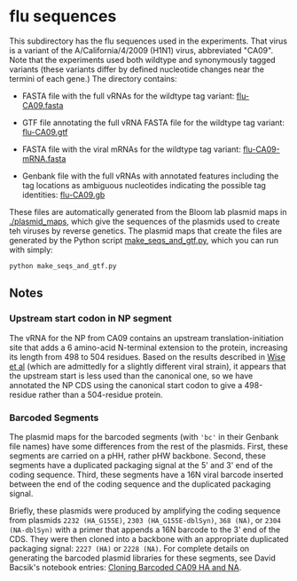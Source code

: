 # flu sequences

This subdirectory has the flu sequences used in the experiments.
That virus is a variant of the A/California/4/2009 (H1N1) virus, abbreviated "CA09".
Note that the experiments used both wildtype and synonymously tagged variants (these variants differ by defined nucleotide changes near the termini of each gene.)
The directory contains:

 - FASTA file with the full vRNAs for the wildtype tag variant: [flu-CA09.fasta](flu-CA09.fasta)

 - GTF file annotating the full vRNA FASTA file for the wildtype tag variant: [flu-CA09.gtf](flu-CA09.gtf)

 - FASTA file with the viral mRNAs for the wildtype tag variant: [flu-CA09-mRNA.fasta](flu-CA09-mRNA.fasta)

 - Genbank file with the full vRNAs with annotated features including the tag locations as ambiguous nucleotides indicating the possible tag identities: [flu-CA09.gb](flu-CA09.gb)


These files are automatically generated from the Bloom lab plasmid maps in [./plasmid_maps](plasmid_maps), which give the sequences of the plasmids used to create teh viruses by reverse genetics.
The plasmid maps that create the files are generated by the Python script [make_seqs_and_gtf.py](make_seqs_and_gtf.py), which you can run with simply:

    python make_seqs_and_gtf.py

## Notes

### Upstream start codon in NP segment
The vRNA for the NP from CA09 contains an upstream translation-initiation site that adds a 6 amino-acid N-terminal extension to the protein, increasing its length from 498 to 504 residues.
Based on the results described in [Wise et al](https://www.biorxiv.org/content/biorxiv/early/2019/09/04/738427) (which are admittedly for a slightly different viral strain), it appears that the upstream start is less used than the canonical one, so we have annotated the NP CDS using the canonical start codon to give a 498-residue rather than a 504-residue protein.

### Barcoded Segments
The plasmid maps for the barcoded segments (with `'bc'` in their Genbank file names) have some differences from the rest of the plasmids. First, these segments are carried on a pHH, rather pHW backbone. Second, these segments have a duplicated packaging signal at the 5' and 3' end of the coding sequence. Third, these segments have a 16N viral barcode inserted between the end of the coding sequence and the duplicated packaging signal.

Briefly, these plasmids were produced by amplifying the coding sequence from plasmids `2232 (HA_G155E)`, `2303 (HA_G155E-dblSyn)`, `368 (NA)`, or `2304 (NA-dblSyn)` with a primer that appends a 16N barcode to the 3' end of the CDS. They were then cloned into a backbone with an appropriate duplicated packaging signal: `2227 (HA)` or `2228 (NA)`. For complete details on generating the barcoded plasmid libraries for these segments, see David Bacsik's notebook entries: [Cloning Barcoded CA09 HA and NA](https://benchling.com/s/etr-rkHAIdbirA7Qo3WrTvN9).
